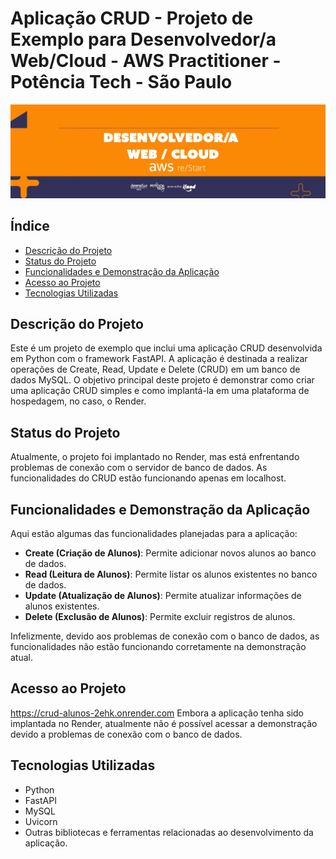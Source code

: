 # Aplicação CRUD - Projeto de Exemplo para Desenvolvedor/a Web/Cloud - AWS Practitioner - Potência Tech - São Paulo

![Imagem de Capa](https://github.com/arqtuca/crud_py/blob/main/01.jpeg)

## Índice
- [Descrição do Projeto](#descricao-do-projeto)
- [Status do Projeto](#status-do-projeto)
- [Funcionalidades e Demonstração da Aplicação](#funcionalidades-e-demonstracao-da-aplicacao)
- [Acesso ao Projeto](#acesso-ao-projeto)
- [Tecnologias Utilizadas](#tecnologias-utilizadas)

## Descrição do Projeto

Este é um projeto de exemplo que inclui uma aplicação CRUD desenvolvida em Python com o framework FastAPI. A aplicação é destinada a realizar operações de Create, Read, Update e Delete (CRUD) em um banco de dados MySQL. O objetivo principal deste projeto é demonstrar como criar uma aplicação CRUD simples e como implantá-la em uma plataforma de hospedagem, no caso, o Render.

## Status do Projeto

Atualmente, o projeto foi implantado no Render, mas está enfrentando problemas de conexão com o servidor de banco de dados. As funcionalidades do CRUD estão funcionando apenas em localhost.

## Funcionalidades e Demonstração da Aplicação

Aqui estão algumas das funcionalidades planejadas para a aplicação:

- **Create (Criação de Alunos)**: Permite adicionar novos alunos ao banco de dados.
- **Read (Leitura de Alunos)**: Permite listar os alunos existentes no banco de dados.
- **Update (Atualização de Alunos)**: Permite atualizar informações de alunos existentes.
- **Delete (Exclusão de Alunos)**: Permite excluir registros de alunos.

Infelizmente, devido aos problemas de conexão com o banco de dados, as funcionalidades não estão funcionando corretamente na demonstração atual.

## Acesso ao Projeto

https://crud-alunos-2ehk.onrender.com
Embora a aplicação tenha sido implantada no Render, atualmente não é possível acessar a demonstração devido a problemas de conexão com o banco de dados.


## Tecnologias Utilizadas

- Python
- FastAPI
- MySQL
- Uvicorn
- Outras bibliotecas e ferramentas relacionadas ao desenvolvimento da aplicação.
